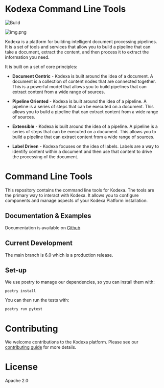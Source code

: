 # Kodexa Command Line Tools

![Build](https://github.com/kodexa-ai/kodexa-cli/workflows/Python%20Package%20Using%20Anaconda/badge.svg)

![img.png](https://docs.kodexa.com/img.png)

Kodexa is a platform for building intelligent document processing pipelines. It is a set of tools and services that
allow you to build a pipeline that can take a document, extract the content, and then process it to extract the
information you need.

It is built on a set of core principles:

* **Document Centric** - Kodexa is built around the idea of a document. A document is a collection of content
  nodes that are connected together. This is a powerful model that allows you to build pipelines that can
  extract content from a wide range of sources.

* **Pipeline Oriented** - Kodexa is built around the idea of a pipeline. A pipeline is a series of steps that
  can be executed on a document. This allows you to build a pipeline that can extract content from a wide range
  of sources.

* **Extensible** - Kodexa is built around the idea of a pipeline. A pipeline is a series of steps that can be executed
  on a document. This allows you to build a pipeline that can extract content from a wide range of sources.

* **Label Driven** - Kodexa focuses on the idea of labels. Labels are a way to identify content within a document
  and then use that content to drive the processing of the document.

# Command Line Tools

This repository contains the command line tools for Kodexa. The tools are the primary way to interact with Kodexa. It
allows you to configure components and manage aspects of your Kodexa Platform installation.

## Documentation & Examples

Documentation is available on [Github](https://docs.kodexa.com)

## Current Development

The main branch is 6.0 which is a production release.

## Set-up

We use poetry to manage our dependencies, so you can install them with:

    poetry install

You can then run the tests with:

    poetry run pytest

# Contributing

We welcome contributions to the Kodexa platform. Please see our [contributing guide](CONTRIBUTING.md) for more details.

# License

Apache 2.0
